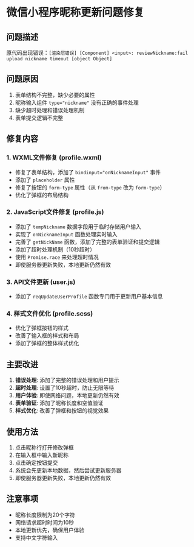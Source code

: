 # 微信小程序昵称更新问题修复

## 问题描述
原代码出现错误：`[渲染层错误] [Component] <input>: reviewNickname:fail upload nickname timeout [object Object]`

## 问题原因
1. 表单结构不完整，缺少必要的属性
2. 昵称输入组件 `type="nickname"` 没有正确的事件处理
3. 缺少超时处理和错误处理机制
4. 表单提交逻辑不完整

## 修复内容

### 1. WXML文件修复 (profile.wxml)
- 修复了表单结构，添加了 `bindinput="onNicknameInput"` 事件
- 添加了 `placeholder` 属性
- 修复了按钮的 `form-type` 属性（从 `from-type` 改为 `form-type`）
- 优化了弹框的布局结构

### 2. JavaScript文件修复 (profile.js)
- 添加了 `tempNickname` 数据字段用于临时存储用户输入
- 实现了 `onNicknameInput` 函数处理实时输入
- 完善了 `getNickName` 函数，添加了完整的表单验证和提交逻辑
- 添加了超时处理机制（10秒超时）
- 使用 `Promise.race` 来处理超时情况
- 即使服务器更新失败，本地更新仍然有效

### 3. API文件更新 (user.js)
- 添加了 `reqUpdateUserProfile` 函数专门用于更新用户基本信息

### 4. 样式文件优化 (profile.scss)
- 优化了弹框按钮的样式
- 改善了输入框的样式和布局
- 添加了弹框的整体样式优化

## 主要改进

1. **错误处理**: 添加了完整的错误处理和用户提示
2. **超时处理**: 设置了10秒超时，防止无限等待
3. **用户体验**: 即使网络问题，本地更新仍然有效
4. **表单验证**: 添加了昵称长度和空值验证
5. **样式优化**: 改善了弹框和按钮的视觉效果

## 使用方法

1. 点击昵称行打开修改弹框
2. 在输入框中输入新昵称
3. 点击确定按钮提交
4. 系统会先更新本地数据，然后尝试更新服务器
5. 即使服务器更新失败，本地更新仍然有效

## 注意事项

- 昵称长度限制为20个字符
- 网络请求超时时间为10秒
- 本地更新优先，确保用户体验
- 支持中文字符输入
